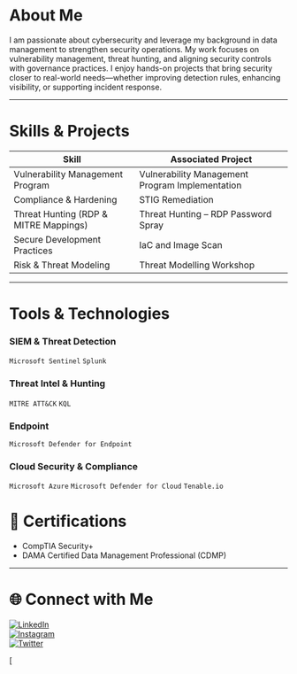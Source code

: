 # About Me  

I am passionate about cybersecurity and leverage my background in data management to strengthen security operations. My work focuses on vulnerability management, threat hunting, and aligning security controls with governance practices. I enjoy hands-on projects that bring security closer to real-world needs—whether improving detection rules, enhancing visibility, or supporting incident response.  

---

# Skills & Projects  

| Skill | Associated Project |
|-------|--------------------|
| Vulnerability Management Program | Vulnerability Management Program Implementation |
| Compliance & Hardening | STIG Remediation |
| Threat Hunting (RDP & MITRE Mappings) | Threat Hunting – RDP Password Spray |
| Secure Development Practices | IaC and Image Scan |
| Risk & Threat Modeling | Threat Modelling Workshop |

---

# Tools & Technologies  

### SIEM & Threat Detection  
`Microsoft Sentinel` `Splunk`

### Threat Intel & Hunting  
`MITRE ATT&CK` `KQL`  

### Endpoint  
`Microsoft Defender for Endpoint` 

### Cloud Security & Compliance  
`Microsoft Azure` `Microsoft Defender for Cloud` `Tenable.io`  


# 📜 Certifications  

- CompTIA Security+  
- DAMA Certified Data Management Professional (CDMP)  

---

# 🌐 Connect with Me  

[![LinkedIn](https://img.shields.io/badge/LinkedIn-0077B5?style=for-the-badge&logo=linkedin&logoColor=white)](https://www.linkedin.com/in/adetolaokolawole)  
[![Instagram](https://img.shields.io/badge/Instagram-E4405F?style=for-the-badge&logo=instagram&logoColor=white)](https://www.instagram.com/the_adetolakols)  
[![Twitter](https://img.shields.io/badge/Twitter-1DA1F2?style=for-the-badge&logo=twitter&logoColor=white)](https://twitter.com/your-twitter-handle)  


[
